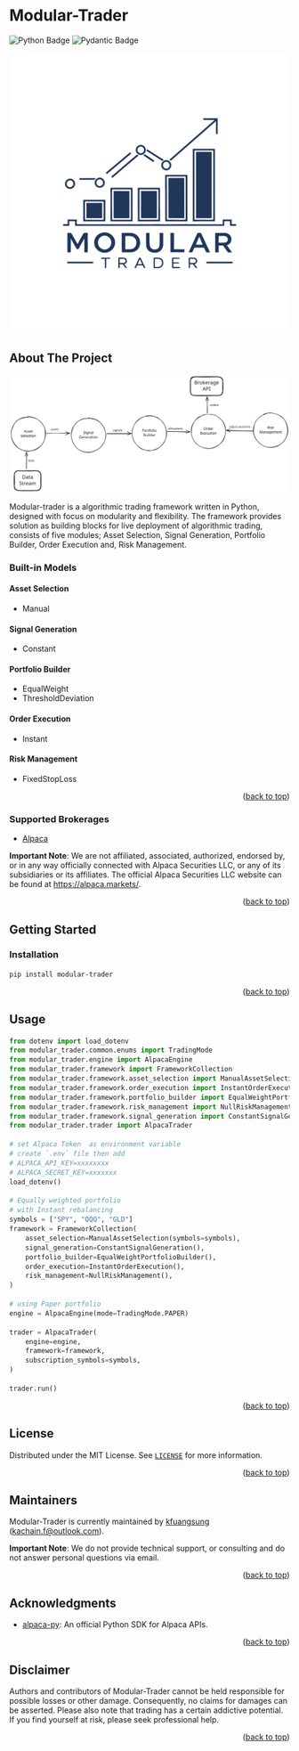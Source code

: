 <a id="readme-top"></a>

# Modular-Trader
![Python Badge](https://img.shields.io/badge/Python-3776AB?logo=python&logoColor=fff&style=for-the-badge)
![Pydantic Badge](https://img.shields.io/badge/Pydantic-E92063?logo=pydantic&logoColor=fff&style=for-the-badge)


<!-- ![logo](docs/source/modular-trader-logo.svg) -->
![logo](https://raw.githubusercontent.com/kfuangsung/modular-trader/refs/heads/main/docs/source/_static/modular-trader-logo.svg)



## About The Project
<!-- ![flow](docs/source/modular-trader-flow.svg) -->
![flow](https://raw.githubusercontent.com/kfuangsung/modular-trader/refs/heads/main/docs/source/_static/modular-trader-flow.svg)



Modular-trader is a algorithmic trading framework written in Python, designed with focus on modularity and flexibility. The framework provides solution as building blocks for live deployment of algorithmic trading, consists of five modules; Asset Selection, Signal Generation, Portfolio Builder, Order Execution and, Risk Management.

### Built-in Models 

#### Asset Selection 
- Manual

#### Signal Generation
- Constant

#### Portfolio Builder 
- EqualWeight
- ThresholdDeviation

#### Order Execution
- Instant

#### Risk Management
- FixedStopLoss

<p align="right">(<a href="#readme-top">back to top</a>)</p>

### Supported Brokerages

- [Alpaca](https://alpaca.markets/)

**Important Note**: We are not affiliated, associated, authorized, endorsed by, or in any way officially connected with Alpaca Securities LLC, or any of its subsidiaries or its affiliates. The official Alpaca Securities LLC website can be found at https://alpaca.markets/.

<p align="right">(<a href="#readme-top">back to top</a>)</p>


## Getting Started

### Installation
```bash
pip install modular-trader
```

<p align="right">(<a href="#readme-top">back to top</a>)</p>


## Usage 
```python
from dotenv import load_dotenv
from modular_trader.common.enums import TradingMode
from modular_trader.engine import AlpacaEngine
from modular_trader.framework import FrameworkCollection
from modular_trader.framework.asset_selection import ManualAssetSelection
from modular_trader.framework.order_execution import InstantOrderExecution
from modular_trader.framework.portfolio_builder import EqualWeightPortfolioBuilder
from modular_trader.framework.risk_management import NullRiskManagement
from modular_trader.framework.signal_generation import ConstantSignalGeneration
from modular_trader.trader import AlpacaTrader

# set Alpaca Token  as environment variable
# create `.env` file then add
# ALPACA_API_KEY=xxxxxxxx
# ALPACA_SECRET_KEY=xxxxxxx
load_dotenv()

# Equally weighted portfolio
# with Instant rebalancing
symbols = ["SPY", "QQQ", "GLD"]
framework = FrameworkCollection(
    asset_selection=ManualAssetSelection(symbols=symbols),
    signal_generation=ConstantSignalGeneration(),
    portfolio_builder=EqualWeightPortfolioBuilder(),
    order_execution=InstantOrderExecution(),
    risk_management=NullRiskManagement(),
)

# using Paper portfolio
engine = AlpacaEngine(mode=TradingMode.PAPER)

trader = AlpacaTrader(
    engine=engine,
    framework=framework,
    subscription_symbols=symbols,
)

trader.run()
```

<p align="right">(<a href="#readme-top">back to top</a>)</p>


## License 
Distributed under the MIT License. See [`LICENSE`](https://github.com/kfuangsung/modular-trader/blob/main/LICENSE) for more information.

<p align="right">(<a href="#readme-top">back to top</a>)</p>

## Maintainers

Modular-Trader is currently maintained by [kfuangsung](https://github.com/kfuangsung) (kachain.f@outlook.com).

**Important Note**: We do not provide technical support, or consulting and do not answer personal questions via email.

<p align="right">(<a href="#readme-top">back to top</a>)</p>

## Acknowledgments
- [alpaca-py](https://github.com/alpacahq/alpaca-py): An official Python SDK for Alpaca APIs.
<p align="right">(<a href="#readme-top">back to top</a>)</p>


## Disclaimer 
Authors and contributors of Modular-Trader cannot be held responsible for possible losses or other damage. Consequently, no claims for damages can be asserted. Please also note that trading has a certain addictive potential. If you find yourself at risk, please seek professional help.
<p align="right">(<a href="#readme-top">back to top</a>)</p>